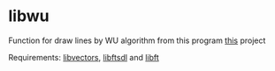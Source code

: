 # libwu
Function for draw lines by WU algorithm from this program [this](https://github.com/Iipal/WU_Algorithm) project

Requirements: [libvectors](https://github.com/Iipal/libvectors), [libftsdl](https://github.com/Iipal/libftsdl) and [libft](https://github.com/Iipal/lft)
